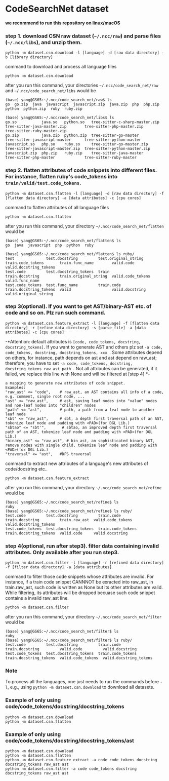 # CodeSearchNet dataset

**we recommend to run this repository on linux/macOS**

### step 1. download CSN raw dataset (```~/.ncc/raw```) and parse files (```~/.ncc/libs```), and unzip them. <br>
```
python -m dataset.csn.download -l [language] -d [raw data directory] -b [library directory]
```

command to download and process all language files
```
python -m dataset.csn.download
```
after you run this command, your directories ```~/.ncc/code_search_net/raw``` and ```~/.ncc/code_search_net/libs``` would be
```
(base) yang@GS65:~/.ncc/code_search_net/raw$ ls
go  go.zip  java  javascript  javascript.zip  java.zip  php  php.zip  python  python.zip  ruby  ruby.zip

(base) yang@GS65:~/.ncc/code_search_net/libs$ ls
go.so           java.so   python.so   tree-sitter-c-sharp-master.zip  tree-sitter-java-master.zip        tree-sitter-php-master.zip     tree-sitter-ruby-master.zip
go.zip          java.zip  python.zip  tree-sitter-go-master           tree-sitter-javascript-master      tree-sitter-python-master
javascript.so   php.so    ruby.so     tree-sitter-go-master.zip       tree-sitter-javascript-master.zip  tree-sitter-python-master.zip
javascript.zip  php.zip   ruby.zip    tree-sitter-java-master         tree-sitter-php-master             tree-sitter-ruby-master
```


### step 2. flatten attributes of code snippets into different files. For instance, flatten ruby's code_tokens into ```train/valid/test.code_tokens```.
```
python -m dataset.csn.flatten -l [language] -d [raw data directory] -f [flatten data directory] -a [data attributes] -c [cpu cores]
```
command to flatten attributes of all language files
```
python -m dataset.csn.flatten
```
after you run this command, your directory ```~/.ncc/code_search_net/flatten``` would be

```
(base) yang@GS65:~/.ncc/code_search_net/flatten$ ls
go  java  javascript  php  python  ruby

(base) yang@GS65:~/.ncc/code_search_net/flatten$ ls ruby/
test              test.docstring         test.original_string  train.code_tokens       train.func_name        valid.code         valid.docstring_tokens
test.code         test.docstring_tokens  train                 train.docstring         train.original_string  valid.code_tokens  valid.func_name
test.code_tokens  test.func_name         train.code            train.docstring_tokens  valid                  valid.docstring    valid.original_string
```

### step 3(optional). If you want to get AST/binary-AST etc. of code and so on. Plz run such command.
```
python -m dataset.csn.feature_extract -l [language] -f [flatten data directory] -r [refine data directory] -s [parse file] -a [data attributes] -c [cpu cores]
```
-*Attention: default attributes is ```[code, code_tokens, docstring, docstring_tokens]```. If you want to generate AST and others plz set ```-a code, code_tokens, docstring, docstring_tokens, xxx ```. Some attributes depend on others, for instance, path depends on ast and ast depend on raw_ast; therefore, you have to set ```-a code, code_tokens, docstring, docstring_tokens raw_ast path ```. Not all attributes can be generated, if it failed, we replace this line with None and will be filtered at [step 4] *-
```
a mapping to generate new attributes of code snippet.
Examples:
"raw_ast" <= "code",    # raw_ast, an AST contains all info of a code, e.g. comment, single root node, ...
"ast" <= "raw_ast",     # ast, saving leaf nodes into "value" nodes and non-leaf nodes into "children" nodes
"path" <= "ast",        # path, a path from a leaf node to another leaf node 
"sbt" <= "raw_ast",     # sbt, a depth first traversal path of an AST, tokenize leaf node and padding with <PAD>(for DGL Lib.)
"sbtao" <= "sbt'",       # sbtao, an improved depth first traversal path of an AST, tokenize leaf node and padding with <PAD>(for DGL Lib.)
"binary_ast" <= "raw_ast", # bin_ast, an sophisticated binary AST, remove nodes with single child, tokenize leaf node and padding with <PAD>(for DGL Lib.)
"traversal" <= "ast",   #DFS traversal
```

command to extract new attributes of a language's new attributes of code/docstring etc..
```
python -m dataset.csn.feature_extract
```
after you run this command, your directory ```~/.ncc/code_search_net/refine``` would be
```
(base) yang@GS65:~/.ncc/code_search_net/refine$ ls
ruby
(base) yang@GS65:~/.ncc/code_search_net/refine$ ls ruby/
test.code         test.docstring         train.code         train.docstring         train.raw_ast  valid.code_tokens  valid.docstring_tokens
test.code_tokens  test.docstring_tokens  train.code_tokens  train.docstring_tokens  valid.code     valid.docstring
```

 
### step 4(optional, run after step3). filter data containing invalid attributes. Only available after you run step3.
```
python -m dataset.csn.filter -l [language] -r [refined data directory] -f [filter data directory] -a [data attributes]
```

command to filter those code snippets whose attributes are invalid. For instance, if a train code snippet CANNNOT be exracted into raw_ast, in train\.raw_ast, such code is written as None but its other attributes are valid. While filtering, its attributes will be dropped becuase such code snippet contains a invalid raw_ast line.
```
python -m dataset.csn.filter
```
after you run this command, your directory ```~/.ncc/code_search_net/filter``` would be
```
(base) yang@GS65:~/.ncc/code_search_net/filter$ ls
ruby
(base) yang@GS65:~/.ncc/code_search_net/filter$ ls ruby/
test.code         test.docstring         train.code         train.docstring         valid.code         valid.docstring
test.code_tokens  test.docstring_tokens  train.code_tokens  train.docstring_tokens  valid.code_tokens  valid.docstring_tokens
```
### Note

To process all the languages, one just needs to run the commands before `-l`, e.g., using `python -m dataset.csn.download` to download all datasets.

### Example of only using code/code_tokens/docstring/docstring_tokens
```
python -m dataset.csn.download
python -m dataset.csn.flatten
```

### Example of only using code/code_tokens/docstring/docstring_tokens/ast
```
python -m dataset.csn.download
python -m dataset.csn.flatten
python -m dataset.csn.feature_extract -a code code_tokens docstring docstring_tokens raw_ast ast
python -m dataset.csn.filter -a code code_tokens docstring docstring_tokens raw_ast ast
```